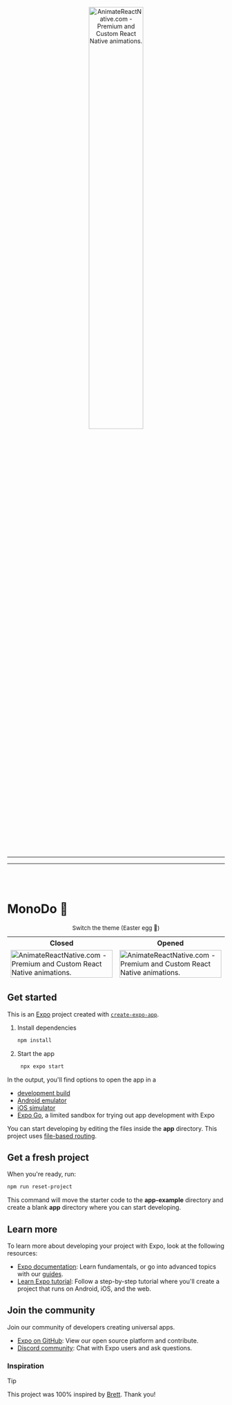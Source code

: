 <p align="center">
  <a href="https://www.animatereactnative.com">
    <picture>
      <source media="(prefers-color-scheme: dark)" srcset="https://www.animatereactnative.com/animatereactnative_dark.svg">
      <img alt="AnimateReactNative.com - Premium and Custom React Native animations." src="https://www.animatereactnative.com/animatereactnative_logo.svg" width="50%">
    </picture>
  </a>
</p>

---

---

<br/><br/>

# MonoDo 👋

<table>
    <caption>
        <small>Switch the theme (Easter egg 🥚)</small>
    </caption>
    <thead>
        <tr>
            <th>Closed</th>
            <th>Opened</th>
        </tr>
        <tr>
            <td><picture>
      <source media="(prefers-color-scheme: dark)" srcset="https://gist.github.com/user-attachments/assets/0262492a-c632-4b10-8009-dd260d853463">
      <img alt="AnimateReactNative.com - Premium and Custom React Native animations." src="https://gist.github.com/user-attachments/assets/7cc94238-1235-4e75-bf58-78cb7c22d996" width="100%">
    </picture></td>
            <td><picture>
      <source media="(prefers-color-scheme: dark)" srcset="https://gist.github.com/user-attachments/assets/79d6bdd3-a1fb-42c9-9f5e-ec7954fe82a1">
      <img alt="AnimateReactNative.com - Premium and Custom React Native animations." src="https://gist.github.com/user-attachments/assets/288544a3-8718-4cfc-9884-900e0b749614" width="100%">
    </picture>
    </td>
        </tr>
    </thead>
</table>

## Get started

This is an [Expo](https://expo.dev) project created with [`create-expo-app`](https://www.npmjs.com/package/create-expo-app).

1. Install dependencies

   ```bash
   npm install
   ```

2. Start the app

   ```bash
    npx expo start
   ```

In the output, you'll find options to open the app in a

- [development build](https://docs.expo.dev/develop/development-builds/introduction/)
- [Android emulator](https://docs.expo.dev/workflow/android-studio-emulator/)
- [iOS simulator](https://docs.expo.dev/workflow/ios-simulator/)
- [Expo Go](https://expo.dev/go), a limited sandbox for trying out app development with Expo

You can start developing by editing the files inside the **app** directory. This project uses [file-based routing](https://docs.expo.dev/router/introduction).

## Get a fresh project

When you're ready, run:

```bash
npm run reset-project
```

This command will move the starter code to the **app-example** directory and create a blank **app** directory where you can start developing.

## Learn more

To learn more about developing your project with Expo, look at the following resources:

- [Expo documentation](https://docs.expo.dev/): Learn fundamentals, or go into advanced topics with our [guides](https://docs.expo.dev/guides).
- [Learn Expo tutorial](https://docs.expo.dev/tutorial/introduction/): Follow a step-by-step tutorial where you'll create a project that runs on Android, iOS, and the web.

## Join the community

Join our community of developers creating universal apps.

- [Expo on GitHub](https://github.com/expo/expo): View our open source platform and contribute.
- [Discord community](https://chat.expo.dev): Chat with Expo users and ask questions.

### Inspiration

> [!TIP]
> This project was 100% inspired by [Brett](https://x.com/thebtjackson/status/1881325871304421532). Thank you!
